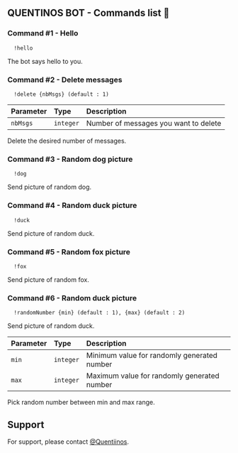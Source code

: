 
## QUENTINOS BOT - Commands list 🤖




### Command #1 - Hello

```doc
  !hello
```
The bot says hello to you.

### Command #2 - Delete messages

```doc
  !delete {nbMsgs} (default : 1)
```

| Parameter | Type     | Description                       |
| :-------- | :------- | :-------------------------------- |
| `nbMsgs`  | `integer` | Number of messages you want to delete |

Delete the desired number of messages.

### Command #3 - Random dog picture

```doc
  !dog
```
Send picture of random dog.

### Command #4 - Random duck picture

```doc
  !duck
```
Send picture of random duck.

### Command #5 - Random fox picture

```doc
  !fox
```
Send picture of random fox.

### Command #6 - Random duck picture

```doc
  !randomNumber {min} (default : 1), {max} (default : 2)
```
Send picture of random duck.


| Parameter | Type     | Description                       |
| :-------- | :------- | :-------------------------------- |
| `min`  | `integer` | Minimum value for randomly generated number |
| `max`  | `integer` | Maximum value for randomly generated number |

Pick random number between min and max range.

## Support

For support, please contact [@Quentiinos](https://github.com/quentiinos).

